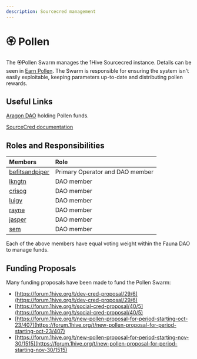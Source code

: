 ```yaml
---
description: Sourcecred management
---
```


# 🏵 Pollen

The 🏵Pollen Swarm manages the 1Hive Sourcecred instance. Details can be seen in [Earn Pollen](../../getting-started-1/acquiring-honey/earn-pollen.md). The Swarm is responsible for ensuring the system isn't easily exploitable, keeping parameters up-to-date and distributing pollen rewards. 

## Useful Links

 [Aragon DAO](https://aragon.1hive.org/#/pollen) holding Pollen funds.

 [SourceCred documentation](https://sourcecred.io/docs/)

## Roles and Responsibilities

| Members | Role |
| :--- | :--- |
|  [befitsandpiper](https://forum.1hive.org/u/befitsandpiper/summary) | Primary Operator and DAO member |
|  [lkngtn](https://forum.1hive.org/u/lkngtn) | DAO member |
|  [crisog](https://forum.1hive.org/u/crisog) | DAO member |
|  [luigy](https://forum.1hive.org/u/luigy/summary) | DAO member |
|  [rayne](https://forum.1hive.org/u/rayne/summary) | DAO member |
|  [jasper](https://forum.1hive.org/u/jasper/summary) | DAO member |
|  [sem](https://forum.1hive.org/u/sem) | DAO member |

Each of the above members have equal voting weight within the Fauna DAO to manage funds.

## Funding Proposals

Many funding proposals have been made to fund the Pollen Swarm:

* [https://forum.1hive.org/t/dev-cred-proposal/29/6](https://forum.1hive.org/t/dev-cred-proposal/29/6)
* [https://forum.1hive.org/t/social-cred-proposal/40/5](https://forum.1hive.org/t/social-cred-proposal/40/5)
* [https://forum.1hive.org/t/new-pollen-proposal-for-period-starting-oct-23/407](https://forum.1hive.org/t/new-pollen-proposal-for-period-starting-oct-23/407)
* [https://forum.1hive.org/t/new-pollen-proposal-for-period-starting-nov-30/1515](https://forum.1hive.org/t/new-pollen-proposal-for-period-starting-nov-30/1515)


